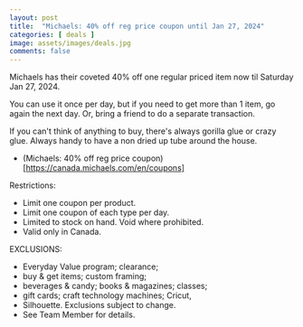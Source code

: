 ```yaml
---
layout: post
title:  "Michaels: 40% off reg price coupon until Jan 27, 2024"
categories: [ deals ]
image: assets/images/deals.jpg
comments: false
---
```


Michaels has their coveted 40% off one regular priced item now til Saturday Jan 27, 2024. 

You can use it once per day, but if you need to get more than 1 item, go again the next day.  Or, bring a friend to do a separate transaction.

If you can't think of anything to buy, there's always gorilla glue or crazy glue.  Always handy to have a non dried up tube around the house.


- (Michaels: 40% off reg price coupon)[https://canada.michaels.com/en/coupons]


Restrictions:
- Limit one coupon per product.
- Limit one coupon of each type per day.
- Limited to stock on hand. Void where prohibited.
- Valid only in Canada.

EXCLUSIONS: 
- Everyday Value program; clearance;
- buy & get items; custom framing;
- beverages & candy; books & magazines; classes;
- gift cards; craft technology machines; Cricut,
- Silhouette. Exclusions subject to change.
- See Team Member for details.

